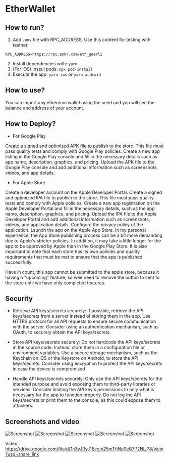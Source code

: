 # EtherWallet

## How to run?

1. Add `.env` file with RPC_ADDRESS. Use this content for testing with testnet:

```SHELL
RPC_ADDRESS=https://rpc.ankr.com/eth_goerli
```

2. Install dependencies with: `yarn`
3. (For iOS) Install pods: `npx pod-install`
4. Execute the app: `yarn ios` or `yarn android`

## How to use?

You can import any ethereum wallet using the seed and you will see the balance and address of your account.

## How to Deploy?

- For Google Play

Create a signed and optimized APK file to publish to the store. This file must pass quality tests and comply with Google Play policies.
Create a new app listing in the Google Play console and fill in the necessary details such as app name, description, graphics, and pricing.
Upload the APK file to the Google Play console and add additional information such as screenshots, videos, and app details.

- For Apple Store

Create a developer account on the Apple Developer Portal.
Create a signed and optimized IPA file to publish to the store. This file must pass quality tests and comply with Apple policies.
Create a new app registration on the Apple Developer Portal and fill in the necessary details, such as the app name, description, graphics, and pricing.
Upload the IPA file to the Apple Developer Portal and add additional information such as screenshots, videos, and application details.
Configure the privacy policy of the application.
Launch the app on the Apple App Store.
In my personal experience, the App Store publishing process can be a bit more demanding due to Apple's stricter policies. In addition, it may take a little longer for the app to be approved by Apple than in the Google Play Store. It is also important to note that each store has its own policies and quality requirements that must be met to ensure that the app is published successfully.

Have in count, this app cannot be submitted to the apple store, because it having a "upcoming" feature, so wee need to remove the button to sent to the store until we have only completed features.

## Security

- Retrieve API keys/secrets securely:
  If possible, retrieve the API keys/secrets from a server instead of storing them in the app.
  Use HTTPS protocol for all API requests to ensure secure communication with the server.
  Consider using an authentication mechanism, such as OAuth, to securely obtain the API keys/secrets.

- Store API keys/secrets securely:
  Do not hardcode the API keys/secrets in the source code. Instead, store them in a configuration file or environment variables.
  Use a secure storage mechanism, such as the Keychain on iOS or the Keystore on Android, to store the API keys/secrets.
  Consider using encryption to protect the API keys/secrets in case the device is compromised

- Handle API keys/secrets securely:
  Only use the API keys/secrets for the intended purpose and avoid exposing them to third-party libraries or services.
  Consider limiting the API key's permissions to only what is necessary for the app to function properly.
  Do not log the API keys/secrets or print them to the console, as this could expose them to attackers.

## Screenshots and video

![Screenshot](https://raw.githubusercontent.com/javi10823/etherwallet/main/README_FILES/screen_0.png)
![Screenshot](https://raw.githubusercontent.com/javi10823/etherwallet/main/README_FILES/screen_1.png)
![Screenshot](https://raw.githubusercontent.com/javi10823/etherwallet/main/README_FILES/screen_2.png)
![Screenshot](https://raw.githubusercontent.com/javi10823/etherwallet/main/README_FILES/screen_3.png)
![Screenshot](https://raw.githubusercontent.com/javi10823/etherwallet/main/README_FILES/screen_4.png)

Video:
https://drive.google.com/file/d/1n3yJRyJ1Ecgjn25mTfiNe0eB7P2NI_P8/view?usp=share_link
